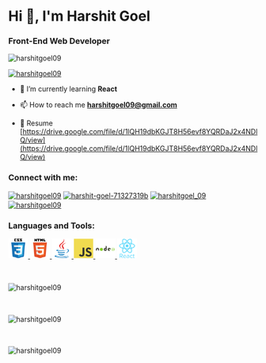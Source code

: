 <h1 >Hi 👋, I'm Harshit Goel</h1>
<h3 >Front-End Web Developer</h3>

<p align="left"> <img src="https://komarev.com/ghpvc/?username=harshitgoel09&label=Profile%20views&color=0e75b6&style=flat" alt="harshitgoel09" /> </p>

<p align="left"> <a href="https://twitter.com/harshitgoel09" target="blank"><img src="https://img.shields.io/twitter/follow/harshitgoel09?logo=twitter&style=for-the-badge" alt="harshitgoel09" /></a> </p>

- 🌱 I’m currently learning **React**

- 📫 How to reach me **harshitgoel09@gmail.com**

- 📄 Resume [https://drive.google.com/file/d/1lQH19dbKGJT8H56evf8YQRDaJ2x4NDlQ/view](https://drive.google.com/file/d/1lQH19dbKGJT8H56evf8YQRDaJ2x4NDlQ/view)

<h3 align="left">Connect with me:</h3>
<p align="left">
<a href="https://twitter.com/harshitgoel09" target="blank"><img align="center" src="https://raw.githubusercontent.com/rahuldkjain/github-profile-readme-generator/master/src/images/icons/Social/twitter.svg" alt="harshitgoel09" height="30" width="40" /></a>
<a href="https://linkedin.com/in/harshit-goel-71327319b" target="blank"><img align="center" src="https://raw.githubusercontent.com/rahuldkjain/github-profile-readme-generator/master/src/images/icons/Social/linked-in-alt.svg" alt="harshit-goel-71327319b" height="30" width="40" /></a>
<a href="https://instagram.com/harshitgoel_09" target="blank"><img align="center" src="https://raw.githubusercontent.com/rahuldkjain/github-profile-readme-generator/master/src/images/icons/Social/instagram.svg" alt="harshitgoel_09" height="30" width="40" /></a>
<a href="https://www.leetcode.com/harshitgoel09" target="blank"><img align="center" src="https://raw.githubusercontent.com/rahuldkjain/github-profile-readme-generator/master/src/images/icons/Social/leet-code.svg" alt="harshitgoel09" height="30" width="40" /></a>
</p>

<h3 align="left">Languages and Tools:</h3>
<p align="left"> <a href="https://www.w3schools.com/css/" target="_blank" rel="noreferrer"> <img src="https://raw.githubusercontent.com/devicons/devicon/master/icons/css3/css3-original-wordmark.svg" alt="css3" width="40" height="40"/> </a> <a href="https://www.w3.org/html/" target="_blank" rel="noreferrer"> <img src="https://raw.githubusercontent.com/devicons/devicon/master/icons/html5/html5-original-wordmark.svg" alt="html5" width="40" height="40"/> </a> <a href="https://www.java.com" target="_blank" rel="noreferrer"> <img src="https://raw.githubusercontent.com/devicons/devicon/master/icons/java/java-original.svg" alt="java" width="40" height="40"/> </a> <a href="https://developer.mozilla.org/en-US/docs/Web/JavaScript" target="_blank" rel="noreferrer"> <img src="https://raw.githubusercontent.com/devicons/devicon/master/icons/javascript/javascript-original.svg" alt="javascript" width="40" height="40"/> </a> <a href="https://nodejs.org" target="_blank" rel="noreferrer"> <img src="https://raw.githubusercontent.com/devicons/devicon/master/icons/nodejs/nodejs-original-wordmark.svg" alt="nodejs" width="40" height="40"/> </a> <a href="https://reactjs.org/" target="_blank" rel="noreferrer"> <img src="https://raw.githubusercontent.com/devicons/devicon/master/icons/react/react-original-wordmark.svg" alt="react" width="40" height="40"/> </a> </p>

<!-- <p><img align="left" src="https://github-readme-stats.vercel.app/api/top-langs?username=harshitgoel09&show_icons=true&locale=en&layout=compact" alt="harshitgoel09" /></p> -->

<!-- <p>&nbsp;<img align="center" src="https://github-readme-stats.vercel.app/api?username=harshitgoel09&show_icons=true&locale=en" alt="harshitgoel09" /></p> -->

<!-- <p><img align="center" src="https://github-readme-streak-stats.herokuapp.com/?user=harshitgoel09&" alt="harshitgoel09" /></p> -->

<br>
<p><img align="center" src="https://github-readme-stats.vercel.app/api/top-langs?username=harshitgoel09&show_icons=true&locale=en&layout=compact&theme=tokyonight" alt="harshitgoel09" /></p>
<br>
<p><img align="center" src="https://github-readme-stats.vercel.app/api?username=harshitgoel09&show_icons=true&locale=en&theme=tokyonight" alt="harshitgoel09" /></p>
<br>
<p><img align="center" src="https://github-readme-streak-stats.herokuapp.com/?user=harshitgoel09&theme=tokyonight" alt="harshitgoel09" /></p>
<br> 

